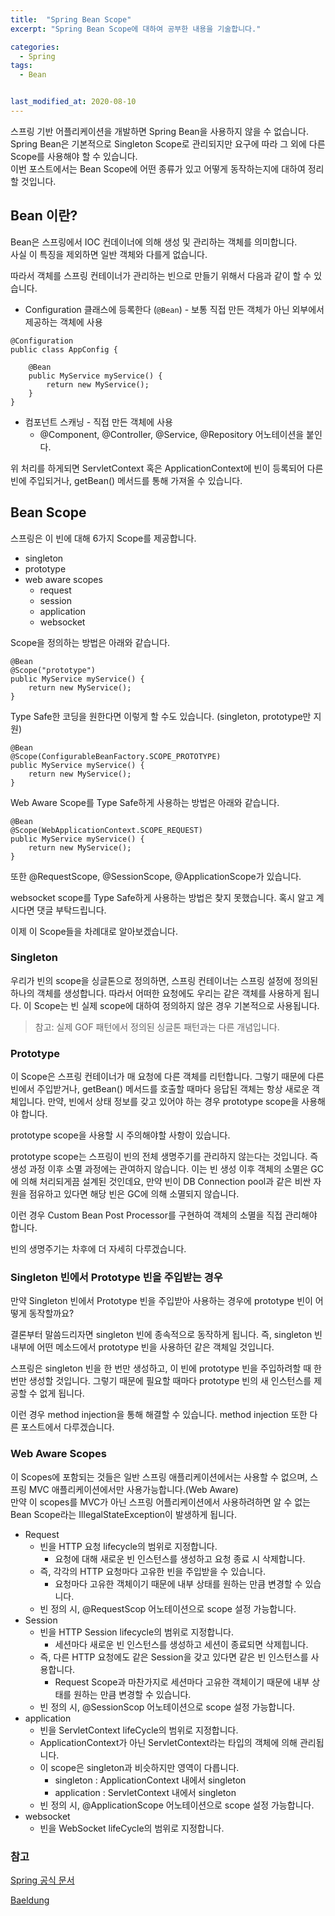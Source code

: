 ```yaml
---
title:  "Spring Bean Scope"
excerpt: "Spring Bean Scope에 대하여 공부한 내용을 기술합니다."

categories:
  - Spring
tags:
  - Bean


last_modified_at: 2020-08-10
---
```


스프링 기반 어플리케이션을 개발하면 Spring Bean을 사용하지 않을 수 없습니다.<br>
Spring Bean은 기본적으로 Singleton Scope로 관리되지만 요구에 따라 그 외에 다른 Scope를 사용해야 할 수 있습니다.<br>
이번 포스트에서는 Bean Scope에 어떤 종류가 있고 어떻게 동작하는지에 대하여 정리할 것입니다.

## Bean 이란?
Bean은 스프링에서 IOC 컨데이너에 의해 생성 및 관리하는 객체를 의미합니다. <br>
사실 이 특징을 제외하면 일반 객체와 다를게 없습니다. <br>

따라서 객체를 스프링 컨테이너가 관리하는 빈으로 만들기 위해서 다음과 같이 할 수 있습니다.
* Configuration 클래스에 등록한다 (`@Bean`) - 보통 직접 만든 객체가 아닌 외부에서 제공하는 객체에 사용
~~~
@Configuration
public class AppConfig {

    @Bean
    public MyService myService() {
        return new MyService();
    }
}
~~~

* 컴포넌트 스캐닝 - 직접 만든 객체에 사용
  * @Component, @Controller, @Service, @Repository 어노테이션을 붙인다.

위 처리를 하게되면 ServletContext 혹은 ApplicationContext에 빈이 등록되어 다른 빈에 주입되거나, getBean() 메서드를 통해 가져올 수 있습니다.

## Bean Scope
스프링은 이 빈에 대해 6가지 Scope를 제공합니다.
* singleton
* prototype
* web aware scopes
  * request
  * session
  * application
  * websocket

Scope을 정의하는 방법은 아래와 같습니다.
~~~
@Bean
@Scope("prototype")
public MyService myService() {
    return new MyService();
}
~~~

Type Safe한 코딩을 원한다면 이렇게 할 수도 있습니다. (singleton, prototype만 지원)
~~~
@Bean
@Scope(ConfigurableBeanFactory.SCOPE_PROTOTYPE)
public MyService myService() {
    return new MyService();
}
~~~

Web Aware Scope를 Type Safe하게 사용하는 방법은 아래와 같습니다. 
~~~
@Bean
@Scope(WebApplicationContext.SCOPE_REQUEST)
public MyService myService() {
    return new MyService();
}
~~~

또한 @RequestScope, @SessionScope, @ApplicationScope가 있습니다.

websocket scope를 Type Safe하게 사용하는 방법은 찾지 못했습니다.
혹시 알고 계시다면 댓글 부탁드립니다.

이제 이 Scope들을 차례대로 알아보겠습니다.

### Singleton
우리가 빈의 scope을 싱글톤으로 정의하면, 스프링 컨테이너는 스프링 설정에 정의된 하나의 객체를 생성합니다.
따라서 어떠한 요청에도 우리는 같은 객체를 사용하게 됩니다.
이 Scope는 빈 실제 scope에 대하여 정의하지 않은 경우 기본적으로 사용됩니다.
> 참고: 실제 GOF 패턴에서 정의된 싱글톤 패턴과는 다른 개념입니다.

### Prototype
이 Scope은 스프링 컨테이너가 매 요청에 다른 객체를 리턴합니다.
그렇기 때문에 다른 빈에서 주입받거나, getBean() 메서드를 호출할 때마다 응답된 객체는 항상 새로운 객체입니다.
만약, 빈에서 상태 정보를 갖고 있어야 하는 경우 prototype scope을 사용해야 합니다.

prototype scope을 사용할 시 주의해야할 사항이 있습니다.

prototype scope는 스프링이 빈의 전체 생명주기를 관리하지 않는다는 것입니다. 즉 생성 과정 이후 소멸 과정에는 관여하지 않습니다. 
이는 빈 생성 이후 객체의 소멸은 GC에 의해 처리되게끔 설계된 것인데요, 만약 빈이 DB Connection pool과 같은 비싼 자원을 점유하고 있다면 해당 빈은 GC에 의해 소멸되지 않습니다.

이런 경우 Custom Bean Post Processor를 구현하여 객체의 소멸을 직접 관리해야 합니다.

빈의 생명주기는 차후에 더 자세히 다루겠습니다.

### Singleton 빈에서 Prototype 빈을 주입받는 경우
만약 Singleton 빈에서 Prototype 빈을 주입받아 사용하는 경우에 prototype 빈이 어떻게 동작할까요?

결론부터 말씀드리자면 singleton 빈에 종속적으로 동작하게 됩니다.
즉, singleton 빈 내부에 어떤 메소드에서 prototype 빈을 사용하던 같은 객체일 것입니다.

스프링은 singleton 빈을 한 번만 생성하고, 이 빈에 prototype 빈을 주입하려할 때 한번만 생성할 것입니다.
그렇기 때문에 필요할 때마다 prototype 빈의 새 인스턴스를 제공할 수 없게 됩니다.

이런 경우 method injection을 통해 해결할 수 있습니다. 
method injection 또한 다른 포스트에서 다루겠습니다.

### Web Aware Scopes
이 Scopes에 포함되는 것들은 일반 스프링 애플리케이션에서는 사용할 수 없으며, 스프링 MVC 애플리케이션에서만 사용가능합니다.(Web Aware)<br>
만약 이 scopes를 MVC가 아닌 스프링 어플리케이션에서 사용하려하면 알 수 없는 Bean Scope라는 IllegalStateException이 발생하게 됩니다.

* Request
  * 빈을 HTTP 요청 lifecycle의 범위로 지정합니다. 
    * 요청에 대해 새로운 빈 인스턴스를 생성하고 요청 종료 시 삭제합니다.
  * 즉, 각각의 HTTP 요청마다 고유한 빈을 주입받을 수 있습니다.
    * 요청마다 고유한 객체이기 때문에 내부 상태를 원하는 만큼 변경할 수 있습니다.
  * 빈 정의 시, @RequestScop 어노테이션으로 scope 설정 가능합니다.
* Session
  * 빈을 HTTP Session lifecycle의 범위로 지정합니다.
    * 세션마다 새로운 빈 인스턴스를 생성하고 세션이 종료되면 삭제힙니다.
  * 즉, 다른 HTTP 요청에도 같은 Session을 갖고 있다면 같은 빈 인스턴스를 사용합니다.
    * Request Scope과 마찬가지로 세션마다 고유한 객체이기 때문에 내부 상태를 원하는 만큼 변경할 수 있습니다.
  * 빈 정의 시, @SessionScop 어노테이션으로 scope 설정 가능합니다.
* application
  * 빈을 ServletContext lifeCycle의 범위로 지정합니다.
  * ApplicationContext가 아닌 ServletContext라는 타입의 객체에 의해 관리됩니다.
  * 이 scope은 singleton과 비슷하지만 영역이 다릅니다.
    * singleton : ApplicationContext 내에서 singleton
    * application : ServletContext 내에서 singleton
  * 빈 정의 시, @ApplicationScope 어노테이션으로 scope 설정 가능합니다.
* websocket
  * 빈을 WebSocket lifeCycle의 범위로 지정합니다.

### 참고
[Spring 공식 문서](https://docs.spring.io/spring-framework/docs/3.0.0.M3/reference/html/ch04s04.html)

[Baeldung](https://www.baeldung.com/spring-bean-scopes)
